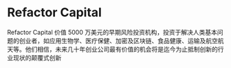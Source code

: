 # 

# Refactor Capital

Refactor Capital 价值 5000 万美元的早期风险投资机构，投资于解决人类基本问题的创业者，如应用生物学、医疗保健、加密及区块链、食品健康、运输及航空航天等。他们相信，未来几十年创业公司最有价值的机会将是迄今为止抵制创新的行业现状的颠覆式创新


